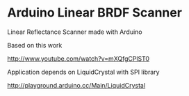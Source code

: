 # Arduino Linear BRDF Scanner

Linear Reflectance Scanner made with Arduino

Based on this work

http://www.youtube.com/watch?v=mXQfgCPlST0


Application depends on LiquidCrystal with SPI library 

http://playground.arduino.cc/Main/LiquidCrystal
